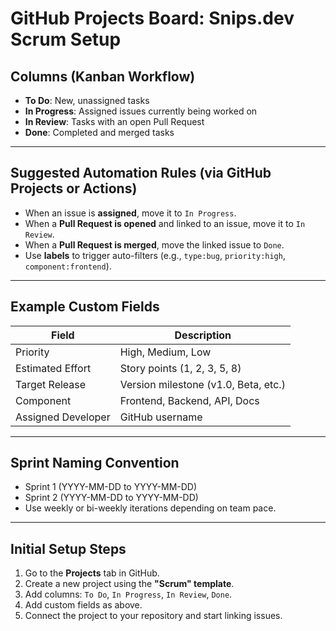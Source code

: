 # GitHub Projects Board: Snips.dev Scrum Setup

## Columns (Kanban Workflow)
- **To Do**: New, unassigned tasks
- **In Progress**: Assigned issues currently being worked on
- **In Review**: Tasks with an open Pull Request
- **Done**: Completed and merged tasks

---

## Suggested Automation Rules (via GitHub Projects or Actions)
- When an issue is **assigned**, move it to `In Progress`.
- When a **Pull Request is opened** and linked to an issue, move it to `In Review`.
- When a **Pull Request is merged**, move the linked issue to `Done`.
- Use **labels** to trigger auto-filters (e.g., `type:bug`, `priority:high`, `component:frontend`).

---

## Example Custom Fields
| Field               | Description                               |
|--------------------|-------------------------------------------|
| Priority            | High, Medium, Low                         |
| Estimated Effort    | Story points (1, 2, 3, 5, 8)              |
| Target Release      | Version milestone (v1.0, Beta, etc.)      |
| Component           | Frontend, Backend, API, Docs              |
| Assigned Developer  | GitHub username                           |

---

## Sprint Naming Convention
- Sprint 1 (YYYY-MM-DD to YYYY-MM-DD)
- Sprint 2 (YYYY-MM-DD to YYYY-MM-DD)
- Use weekly or bi-weekly iterations depending on team pace.

---

## Initial Setup Steps
1. Go to the **Projects** tab in GitHub.
2. Create a new project using the **"Scrum" template**.
3. Add columns: `To Do`, `In Progress`, `In Review`, `Done`.
4. Add custom fields as above.
5. Connect the project to your repository and start linking issues.

